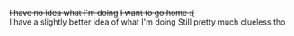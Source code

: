 ~~I have no idea what I'm doing~~
~~I want to go home :(~~
<br />
I have a slightly better idea of what I'm doing
Still pretty much clueless tho
